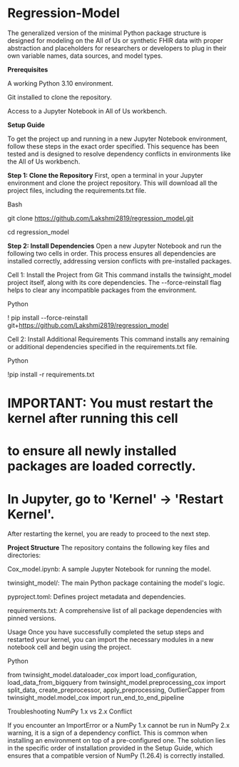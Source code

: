 # Regression-Model
The generalized version of the minimal Python package structure is designed for modeling on the All of Us or synthetic FHIR data with proper abstraction and placeholders for researchers or developers to plug in their own variable names, data sources, and model types.

**Prerequisites**

A working Python 3.10 environment.

Git installed to clone the repository.

Access to a Jupyter Notebook in All of Us workbench.

**Setup Guide**

To get the project up and running in a new Jupyter Notebook environment, follow these steps in the exact order specified. This sequence has been tested and is designed to resolve dependency conflicts in environments like the All of Us workbench.

**Step 1: Clone the Repository**
First, open a terminal in your Jupyter environment and clone the project repository. This will download all the project files, including the requirements.txt file.

Bash

git clone https://github.com/Lakshmi2819/regression_model.git

cd regression_model


**Step 2: Install Dependencies**
Open a new Jupyter Notebook and run the following two cells in order. This process ensures all dependencies are installed correctly, addressing version conflicts with pre-installed packages.

Cell 1: Install the Project from Git
This command installs the twinsight_model project itself, along with its core dependencies. The --force-reinstall flag helps to clear any incompatible packages from the environment.

Python

! pip install --force-reinstall git+https://github.com/Lakshmi2819/regression_model


Cell 2: Install Additional Requirements
This command installs any remaining or additional dependencies specified in the requirements.txt file.

Python

!pip install -r requirements.txt 

# IMPORTANT: You must restart the kernel after running this cell
# to ensure all newly installed packages are loaded correctly.
# In Jupyter, go to 'Kernel' -> 'Restart Kernel'.


After restarting the kernel, you are ready to proceed to the next step.

**Project Structure**
The repository contains the following key files and directories:

Cox_model.ipynb: A sample Jupyter Notebook for running the model.

twinsight_model/: The main Python package containing the model's logic.

pyproject.toml: Defines project metadata and dependencies.

requirements.txt: A comprehensive list of all package dependencies with pinned versions.

Usage
Once you have successfully completed the setup steps and restarted your kernel, you can import the necessary modules in a new notebook cell and begin using the project.

Python

from twinsight_model.dataloader_cox import load_configuration, load_data_from_bigquery
from twinsight_model.preprocessing_cox import split_data, create_preprocessor, apply_preprocessing, OutlierCapper
from twinsight_model.model_cox import run_end_to_end_pipeline

Troubleshooting
NumPy 1.x vs 2.x Conflict

If you encounter an ImportError or a NumPy 1.x cannot be run in NumPy 2.x warning, it is a sign of a dependency conflict. This is common when installing an environment on top of a pre-configured one. The solution lies in the specific order of installation provided in the Setup Guide, which ensures that a compatible version of NumPy (1.26.4) is correctly installed.


